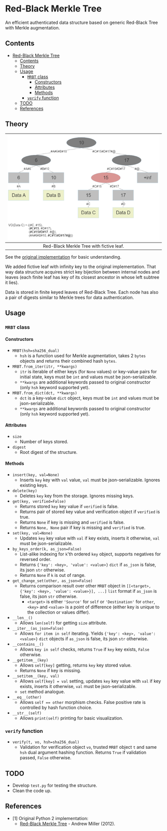 # Red-Black Merkle Tree

An efficient authenticated data structure
based on generic Red-Black Tree with Merkle augmentation.

## Contents

- [Red-Black Merkle Tree](#red-black-merkle-tree)
  - [Contents](#contents)
  - [Theory](#theory)
  - [Usage](#usage)
    - [`MRBT` class](#mrbt-class)
      - [Constructors](#constructors)
      - [Attributes](#attributes)
      - [Methods](#methods)
    - [`verify` function](#verify-function)
  - [TODO](#todo)
  - [References](#references)

## Theory


| !["Red-Black Merkle Tree"](./_figures/fig1.png) |
| :---------------------------------------------: |
|    Red-Black Merkle Tree with fictive leaf.     |

See the [original implementation](#references) for basic understanding.

We added fictive leaf with infinity key to the original implementation. That way data structure acquires strict key bijection between internal nodes and leaves (each finite leaf has key of its closest ancestor in whose left subtree it lies).

Data is stored in finite keyed leaves of Red-Black Tree. Each node has also a pair of digests similar to Merkle trees for data
authentication.

## Usage

### `MRBT` class

#### Constructors

- `MRBT(hsh=sha256_dual)`
  - `hsh` is a function used for Merkle augmentation, takes 2 `bytes` objects and returns their combined hash `bytes`.
- `MRBT.from_iter(itr, **kwargs)`
  - `itr` is iterable of either keys (for `None` values) or key-value pairs for initial state, keys must be `int` and values must be json-serializable.
  - `**kwargs` are additional keywords passed to original constructor (only `hsh` keyword supported yet).
- `MRBT.from_dict(dct, **kwargs)`
  - `dct` is a key-value `dict` object, keys must be `int` and values must be json-serializable.
  - `**kwargs` are additional keywords passed to original constructor (only `hsh` keyword supported yet).

#### Attributes

- `size`
  - Number of keys stored.
- `digest`
  - Root digest of the structure.

#### Methods

- `insert(key, val=None)`
  - Inserts `key` key with `val` value, `val` must be json-serializable. Ignores existing keys.
- `delete(key)`
  - Deletes `key` key from the storage. Ignores missing keys.
- `get(key, verified=False)`
  - Returns stored `key` key value if `verified` is false.
  - Returns pair of stored key value and verification object if `verified` is true.
  - Returns `None` if key is missing and `verified` is false.
  - Returns `None, None` pair if key is missing and `verified` is true.
- `set(key, val=None)`
  - Updates `key` key value with `val` if key exists, inserts it otherwise, `val` must be json-serializable.
- `by_keys_order(k, as_json=False)`
  - List-alike indexing for `k`'th ordered `key` object, supports negatives for reversed order.
  - Returns `{'key': <key>, 'value': <value>}` `dict` if `as_json` is false, its json `str` otherwise.
  - Returns `None` if `k` is out of range.
- `get_change_set(other, as_json=False)`
  - Returns comparison result over other `MRBT` object in `[[<target>, {'key': <key>, 'value': <value>}], ...]` `list` format if `as_json` is false, its json `str` otherwise.
    - `<target>` is either `'Source'` for `self` or `'Destination'` for `other`, `<key>` and `<value>` is a point of difference (either key is unique to the collection or values differ).
- `__len__()`
  - Allows `len(self)` for getting `size` attribute.
- `__iter__(as_json=False)`
  - Allows `for item in self` iterating. Yields `{'key': <key>, 'value': <value>}` `dict` objects if `as_json` is false, its json `str` otherwise.
- `__contains__()`
  - Allows `key in self` checks, returns `True` if `key` key exists, `False` otherwise.
- `__getitem__(key)`
  - Allows `self[key]` getting, returns `key` key stored value.
  - Returns `None` if key is missing.
- `__setitem__(key, val)`
  - Allows `self[key] = val` setting, updates `key` key value with `val` if key exists, inserts it otherwise, `val` must be json-serializable.
  - `set` method analogue.
- `__eq__(other)`
  - Allows `self == other` morphism checks. False positive rate is controlled by hash function choice.
- `__str__(self)`
  - Allows `print(self)` printing for basic visualization.

### `verify` function

- `verify(t, vo, hsh=sha256_dual)`
  - Validation for verification object `vo`, trusted `MRBT` object `t` and same `hsh` dual argument hashing function. Returns `True` if validation passed, `False` otherwise.

## TODO

- Develop `test.py` for testing the structure.
- Clean the code up.

## References

- [1] Original Python 2 implementation:
  - [Red-Black Merkle Tree](https://github.com/amiller/redblackmerkle) - Andrew Miller (2012).

